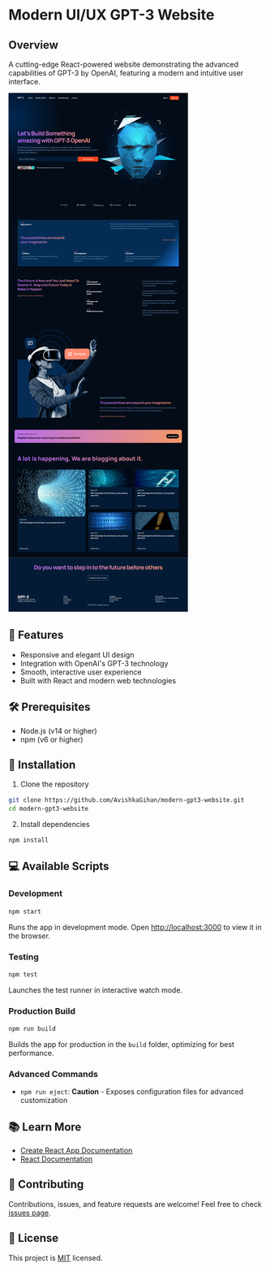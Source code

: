 # Modern UI/UX GPT-3 Website

## Overview
A cutting-edge React-powered website demonstrating the advanced capabilities of GPT-3 by OpenAI, featuring a modern and intuitive user interface.

![Project Screenshot](public/screenshot.png)

## 🚀 Features
- Responsive and elegant UI design
- Integration with OpenAI's GPT-3 technology
- Smooth, interactive user experience
- Built with React and modern web technologies

## 🛠 Prerequisites
- Node.js (v14 or higher)
- npm (v6 or higher)

## 🔧 Installation

1. Clone the repository
```bash
git clone https://github.com/AvishkaGihan/modern-gpt3-website.git
cd modern-gpt3-website
```

2. Install dependencies
```bash
npm install
```

## 💻 Available Scripts

### Development
```bash
npm start
```
Runs the app in development mode. Open [http://localhost:3000](http://localhost:3000) to view it in the browser.

### Testing
```bash
npm test
```
Launches the test runner in interactive watch mode.

### Production Build
```bash
npm run build
```
Builds the app for production in the `build` folder, optimizing for best performance.

### Advanced Commands
- `npm run eject`: **Caution** - Exposes configuration files for advanced customization

## 📚 Learn More
- [Create React App Documentation](https://facebook.github.io/create-react-app/docs/getting-started)
- [React Documentation](https://reactjs.org/)

## 🤝 Contributing
Contributions, issues, and feature requests are welcome! Feel free to check [issues page](https://github.com/yourusername/modern-gpt3-website/issues).

## 📝 License
This project is [MIT](https://choosealicense.com/licenses/mit/) licensed.